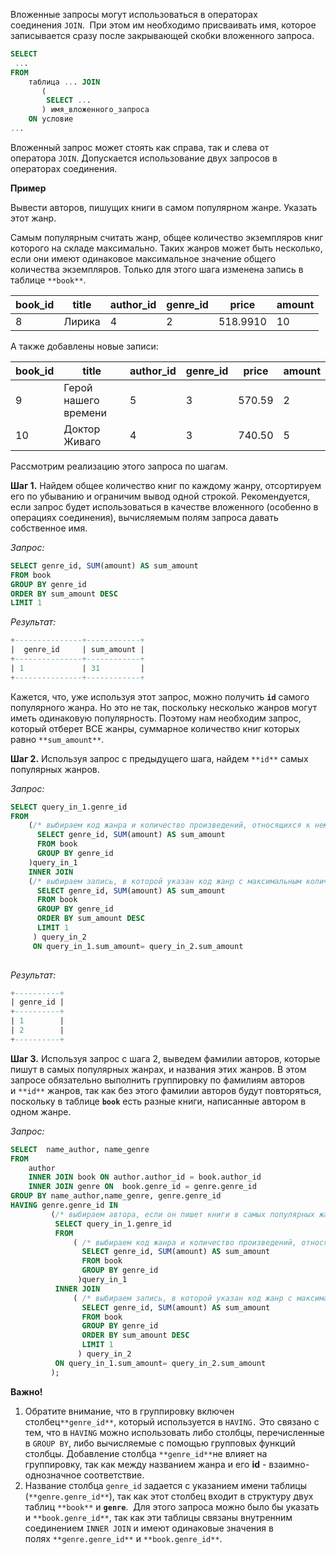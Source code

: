 

Вложенные запросы могут использоваться в операторах соединения `JOIN`.  При этом им необходимо присваивать имя, которое записывается сразу после закрывающей скобки вложенного запроса.

```sql
SELECT
 ...
FROM
    таблица ... JOIN  
       (
        SELECT ...
       ) имя_вложенного_запроса
    ON условие
...
```

Вложенный запрос может стоять как справа, так и слева от оператора `JOIN`. Допускается использование двух запросов в операторах соединения.

**Пример**

Вывести авторов, пишущих книги в самом популярном жанре. Указать этот жанр.

Самым популярным считать жанр, общее количество экземпляров книг которого на складе максимально. Таких жанров может быть несколько, если они имеют одинаковое максимальное значение общего количества экземпляров. Только для этого шага изменена запись в таблице `**book**`.

| **book_id** | **title** | **author_id** | **genre_id** | **price** | **amount** |
| ----------- | --------- | ------------- | ------------ | --------- | ---------- |
| 8           | Лирика    | 4             | 2            | 518.9910  | 10         |

А также добавлены новые записи:

| **book_id** | **title**            | **author_id** | **genre_id** | **price** | **amount** |
| ----------- | -------------------- | ------------- | ------------ | --------- | ---------- |
| 9           | Герой нашего времени | 5             | 3            | 570.59    | 2          |
| 10          | Доктор Живаго        | 4             | 3            | 740.50    | 5          |

Рассмотрим реализацию этого запроса по шагам.

**Шаг 1.** Найдем общее количество книг по каждому жанру, отсортируем его по убыванию и ограничим вывод одной строкой. Рекомендуется, если запрос будет использоваться в качестве вложенного (особенно в операциях соединения), вычисляемым полям запроса давать собственное имя.

_Запрос:_

```sql
SELECT genre_id, SUM(amount) AS sum_amount
FROM book
GROUP BY genre_id
ORDER BY sum_amount DESC
LIMIT 1
```

_Результат:_

```sql
+---------------+------------+
|  genre_id     | sum_amount |
+---------------+------------+
| 1             | 31         |
+---------------+------------+
```

Кажется, что, уже используя этот запрос, можно получить **`id`** самого популярного жанра. Но это не так, поскольку несколько жанров могут иметь одинаковую популярность. Поэтому нам необходим запрос, который отберет ВСЕ жанры, суммарное количество книг которых равно `**sum_amount**`.

**Шаг 2.** Используя запрос с предыдущего шага, найдем `**id**` самых популярных жанров.

_Запрос:_

```sql
SELECT query_in_1.genre_id
FROM 
    (/* выбираем код жанра и количество произведений, относящихся к нему */
      SELECT genre_id, SUM(amount) AS sum_amount
      FROM book
      GROUP BY genre_id 
    )query_in_1
    INNER JOIN
    (/* выбираем запись, в которой указан код жанр с максимальным количеством книг */
      SELECT genre_id, SUM(amount) AS sum_amount
      FROM book
      GROUP BY genre_id
      ORDER BY sum_amount DESC
      LIMIT 1
     ) query_in_2
     ON query_in_1.sum_amount= query_in_2.sum_amount              
  
```

_Результат:_

```sql
+----------+
| genre_id |
+----------+
| 1        |
| 2        |
+----------+
```

**Шаг 3.** Используя запрос с шага 2, выведем фамилии авторов, которые пишут в самых популярных жанрах, и названия этих жанров. В этом запросе обязательно выполнить группировку по фамилиям авторов и `**id**` жанров, так как без этого фамилии авторов будут повторяться, поскольку в таблице **`book`** есть разные книги, написанные автором в одном жанре.

_Запрос:_

```sql
SELECT  name_author, name_genre
FROM 
    author 
    INNER JOIN book ON author.author_id = book.author_id
    INNER JOIN genre ON  book.genre_id = genre.genre_id
GROUP BY name_author,name_genre, genre.genre_id
HAVING genre.genre_id IN
         (/* выбираем автора, если он пишет книги в самых популярных жанрах*/
          SELECT query_in_1.genre_id
          FROM 
              ( /* выбираем код жанра и количество произведений, относящихся к нему */
                SELECT genre_id, SUM(amount) AS sum_amount
                FROM book
                GROUP BY genre_id
               )query_in_1
          INNER JOIN 
              ( /* выбираем запись, в которой указан код жанр с максимальным количеством книг */
                SELECT genre_id, SUM(amount) AS sum_amount
                FROM book
                GROUP BY genre_id
                ORDER BY sum_amount DESC
                LIMIT 1
               ) query_in_2
          ON query_in_1.sum_amount= query_in_2.sum_amount
         );   
```

**Важно!**

1. Обратите внимание, что в группировку включен столбец`**genre_id**`, который используется в `HAVING.` Это связано с тем, что в `HAVING` можно использовать либо столбцы, перечисленные в `GROUP BY`, либо вычисляемые с помощью групповых функций столбцы. Добавление столбца `**genre_id**`не влияет на группировку, так как между названием жанра и его **id** - взаимно-однозначное соответствие.
2. Название столбца `genre_id` задается с указанием имени таблицы (`**genre.genre_id**`), так как этот столбец входит в структуру двух таблиц `**book**` и **`genre`**.  Для этого запроса можно было бы указать и `**book.genre_id**`, так как эти таблицы связаны внутренним соединением `INNER JOIN` и имеют одинаковые значения в полях `**genre.genre_id**` и `**book.genre_id**`.